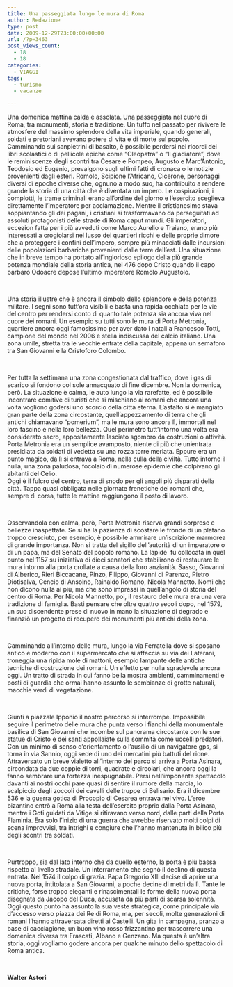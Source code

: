 ```yaml
---
title: Una passeggiata lungo le mura di Roma
author: Redazione
type: post
date: 2009-12-29T23:00:00+00:00
url: /?p=3463
post_views_count:
  - 18
  - 18
categories:
  - VIAGGI
tags:
  - turismo
  - vacanze

---
```

Una domenica mattina calda e assolata. Una passeggiata nel cuore di Roma, tra monumenti, storia e tradizione. Un tuffo nel passato per rivivere le atmosfere del massimo splendore della vita imperiale, quando generali, soldati e pretoriani avevano potere di vita e di morte sul popolo. Camminando sui sanpietrini di basalto, &egrave; possibile perdersi nei ricordi dei libri scolastici o di pellicole epiche come &ldquo;Cleopatra&rdquo; o &ldquo;Il gladiatore&rdquo;, dove le reminiscenze degli scontri tra Cesare e Pompeo, Augusto e Marc&#8217;Antonio, Teodosio ed Eugenio, prevalgono sugli ultimi fatti di cronaca o le notizie provenienti dagli esteri. Romolo, Scipione l&#8217;Africano, Cicerone, personaggi diversi di epoche diverse che, ognuno a modo suo, ha contribuito a rendere grande la storia di una citt&agrave; che &egrave; diventata un impero. Le cospirazioni, i complotti, le trame criminali erano all&#8217;ordine del giorno e l&#8217;esercito sceglieva direttamente l&#8217;imperatore per acclamazione. Mentre il cristianesimo stava soppiantando gli dei pagani, i cristiani si trasformavano da perseguitati ad assoluti protagonisti delle strade di Roma caput mundi. Gli imperatori, eccezion fatta per i pi&ugrave; avveduti come Marco Aurelio e Traiano, erano pi&ugrave; interessati a crogiolarsi nel lusso dei quartieri ricchi e delle proprie dimore che a proteggere i confini dell&#8217;impero, sempre pi&ugrave; minacciati dalle incursioni delle popolazioni barbariche provenienti dalle terre dell&#8217;est. Una situazione che in breve tempo ha portato all&#8217;inglorioso epilogo della pi&ugrave; grande potenza mondiale della storia antica, nel 476 dopo Cristo quando il capo barbaro Odoacre depose l&#8217;ultimo imperatore Romolo Augustolo.

&nbsp;

Una storia illustre che &egrave; ancora il simbolo dello splendore e della potenza militare. I segni sono tutt&#8217;ora visibili e basta una rapida occhiata per le vie del centro per rendersi conto di quanto tale potenza sia ancora viva nel cuore dei romani. Un esempio su tutti sono le mura di Porta Metronia, quartiere ancora oggi famosissimo per aver dato i natali a Francesco Totti, campione del mondo nel 2006 e stella indiscussa del calcio italiano. Una zona umile, stretta tra le vecchie entrate della capitale, appena un semaforo tra San Giovanni e la Cristoforo Colombo.

&nbsp;

Per tutta la settimana una zona congestionata dal traffico, dove i gas di scarico si fondono col sole annacquato di fine dicembre. Non la domenica, per&ograve;. La situazione &egrave; calma, le auto lungo la via rarefatte, ed &egrave; possibile incontrare comitive di turisti che si mischiano ai romani che ancora una volta vogliono godersi uno scorcio della citt&agrave; eterna. L&#8217;asfalto si &egrave; mangiato gran parte della zona circostante, quell&#8217;appezzamento di terra che gli antichi chiamavano &ldquo;pomerium&rdquo;, ma le mura sono ancora l&igrave;, immortali nel loro fascino e nella loro bellezza. Quel perimetro tutt&#8217;intorno una volta era considerato sacro, appositamente lasciato sgombro da costruzioni o attivit&agrave;. Porta Metronia era un semplice avamposto, niente di pi&ugrave; che un&#8217;entrata presidiata da soldati di vedetta su una rozza torre merlata. Eppure era un punto magico, da l&igrave; si entrava a Roma, nella culla della civilt&agrave;. Tutto intorno il nulla, una zona paludosa, focolaio di numerose epidemie che colpivano gli abitanti del Celio.  
Oggi &egrave; il fulcro del centro, terra di snodo per gli angoli pi&ugrave; disparati della citt&agrave;. Tappa quasi obbligata nelle giornate frenetiche dei romani che, sempre di corsa, tutte le mattine raggiungono il posto di lavoro.

&nbsp;

Osservandola con calma, per&ograve;, Porta Metronia riserva grandi sorprese e bellezze inaspettate. Se si ha la pazienza di scostare le fronde di un platano troppo cresciuto, per esempio, &egrave; possibile ammirare un&#8217;iscrizione marmorea di grande importanza. Non si tratta del sigillo dell&#8217;autorit&agrave; di un imperatore o di un papa, ma del Senato del popolo romano. La lapide&nbsp; fu collocata in quel punto nel 1157 su iniziativa di dieci senatori che stabilirono di restaurare le mura intorno alla porta crollate a causa della loro anzianit&agrave;. Sasso, Giovanni di Alberico, Rieri Biccacane, Pinzo, Filippo, Giovanni di Parenzo, Pietro Diotisalva, Cencio di Ansoino, Rainaldo Romano, Nicola Mannetto. Nomi che non dicono nulla ai pi&ugrave;, ma che sono impressi in quell&#8217;angolo di storia del centro di Roma. Per Nicola Mannetto, poi, il restauro delle mura era una vera tradizione di famiglia. Basti pensare che oltre quattro secoli dopo, nel 1579, un suo discendente prese di nuovo in mano la situazione di degrado e finanzi&ograve; un progetto di recupero dei monumenti pi&ugrave; antichi della zona.

&nbsp;

Camminando all&#8217;interno delle mura, lungo la via Ferratella dove si sposano antico e moderno con il supermercato che si affaccia su via dei Laterani, troneggia una ripida mole di mattoni, esempio lampante delle antiche tecniche di costruzione dei romani. Un effetto per nulla sgradevole ancora oggi. Un tratto di strada in cui fanno bella mostra ambienti, camminamenti e posti di guardia che ormai hanno assunto le sembianze di grotte naturali, macchie verdi di vegetazione.

&nbsp;

Giunti a piazzale Ipponio il nostro percorso si interrompe. Impossibile seguire il perimetro delle mura che punta verso i fianchi della monumentale basilica di San Giovanni che incombe sul panorama circostante con le sue statue di Cristo e dei santi appollaiate sulla sommit&agrave; come uccelli predatori. Con un minimo di senso d&#8217;orientamento o l&#8217;ausilio di un navigatore gps, si torna in via Sannio, oggi sede di uno dei mercatini pi&ugrave; battuti del rione. Attraversato un breve vialetto all&#8217;interno del parco si arriva a Porta Asinara, circondata da due coppie di torri, quadrate e circolari, che ancora oggi la fanno sembrare una fortezza inespugnabile. Persi nell&#8217;imponente spettacolo davanti ai nostri occhi pare quasi di sentire il rumore della marcia, lo scalpiccio degli zoccoli dei cavalli delle truppe di Belisario. Era il dicembre 536 e la guerra gotica di Procopio di Cesarea entrava nel vivo. L&#8217;eroe bizantino entr&ograve; a Roma alla testa dell&#8217;esercito proprio dalla Porta Asinara, mentre i Goti guidati da Vitige si ritiravano verso nord, dalle parti della Porta Flaminia. Era solo l&#8217;inizio di una guerra che avrebbe riservato molti colpi di scena improvvisi, tra intrighi e congiure che l&#8217;hanno mantenuta in bilico pi&ugrave; degli scontri tra soldati.

&nbsp;

Purtroppo, sia dal lato interno che da quello esterno, la porta &egrave; pi&ugrave; bassa rispetto al livello stradale. Un interramento che segn&ograve; il declino di questa entrata. Nel 1574 il colpo di grazia. Papa Gregorio XIII decise di aprire una nuova porta, intitolata a San Giovanni, a poche decine di metri da l&igrave;. Tante le critiche, forse troppo eleganti e rinascimentali le forme della nuova porta disegnata da Jacopo del Duca, accusata da pi&ugrave; parti di scarsa solennit&agrave;. Oggi questo punto ha assunto la sua veste strategica, come principale via d&#8217;accesso verso piazza dei Re di Roma, ma, per secoli, molte generazioni di romani l&#8217;hanno attraversata diretti ai Castelli. Un gita in campagna, pranzo a base di cacciagione, un buon vino rosso frizzantino per trascorrere una domenica diversa tra Frascati, Albano e Genzano. Ma questa &egrave; un&#8217;altra storia, oggi vogliamo godere ancora per qualche minuto dello spettacolo di Roma antica.

&nbsp;

**Walter Astori**